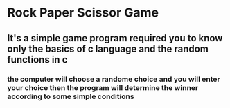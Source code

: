 # Rock Paper Scissor Game

## It's a simple game program required you to know only the basics of c language and the random functions in c 
### the computer will choose a randome choice and you will enter your choice then the program will determine the winner according to some simple conditions
